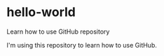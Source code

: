 # hello-world
Learn how to use GitHub repository

I'm using this repository to learn how to use GitHub.
